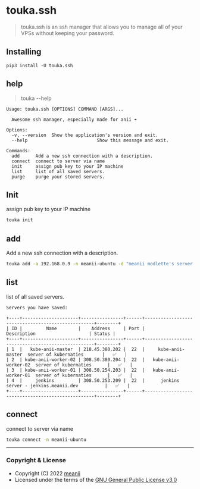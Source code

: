 # touka.ssh
> touka.ssh is an ssh manager that allows you to manage all of your VPSs without keeping your password.

## Installing
```
pip3 install -U touka.ssh
```


## help 
> touka --help
```
Usage: touka.ssh [OPTIONS] COMMAND [ARGS]...

  Awesome ssh manager, especially made for anii ☂️

Options:
  -v, --version  Show the application's version and exit.
  --help                          Show this message and exit.

Commands:
  add      Add a new ssh connection with a description.
  connect  connect to server via name
  init     assign pub key to your IP machine
  list     list of all saved servers.
  purge    purge your stored servers.
```
## Init
assign pub key to your IP machine
```sh
touka init
```

## add
Add a new ssh connection with a description.
```sh
touka add -a 192.168.0.9 -n meanii-ubuntu -d "meanii modlette's server digitalocean"
```

## list
list of all saved servers.

```
Servers you have saved:

+----+---------------------+----------------+------+---------------------------------------------------+--------+
| ID |         Name        |    Address     | Port |                    Description                    | Status |
+----+---------------------+----------------+------+---------------------------------------------------+--------+
| 1  |   kube-anii-master  | 218.45.380.202 |  22  |     kube-anii-master  server of kubernaties       |   ✅   |
| 2  | kube-anii-worker-02 | 308.50.380.204 |  22  |   kube-anii-worker-02  server of kubernaties      |   ✅   |
| 3  | kube-anii-worker-01 | 308.50.254.203 |  22  |   kube-anii-worker-01  server of kubernaties      |   ✅   |
| 4  |     jenkins         | 308.50.253.209 |  22  |      jenkins server - jenkins.meanii.dev          |   ✅   |
+----+---------------------+----------------+------+---------------------------------------------------+--------+
```

## connect
connect to server via name
```sh
touka connect -n meanii-ubuntu
```

---
###  Copyright & License
- Copyright (C)  2022 [meanii](https://github.om/meanii )
- Licensed under the terms of the [GNU General Public License v3.0](https://github.com/meanii/touka.ssh/blob/main/LICENSE)